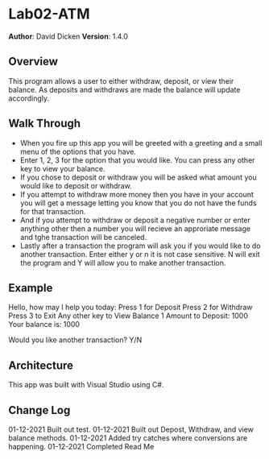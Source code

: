 # Lab02-ATM

**Author**: David Dicken
**Version**: 1.4.0 

## Overview
This program allows a user to either withdraw, deposit, or view their balance. As deposits and withdraws are made the balance will
update accordingly.

## Walk Through
* When you fire up this app you will be greeted with a greeting and a small menu of the options that you have. 
* Enter 1, 2, 3 for the option that you would like. You can press any other key to view your balance. 
* If you chose to deposit or withdraw you will be asked what amount you would like to deposit or withdraw. 
* If you attempt to withdraw more money then you have in your account you will get a message letting you 
  know that you do not have the funds for that transaction.
* And if you attempt to withdraw or deposit a negative number or enter anything other then a number you will 
  recieve an approriate message and tghe transaction will be canceled.
* Lastly after a transaction the program will ask you if you would like to do another transaction. Enter either y or n
  it is not case sensitive. N will exit the program and Y will allow you to make another transaction.

## Example
Hello, how may I help you today:
Press 1 for Deposit
Press 2 for Withdraw
Press 3 to Exit
Any other key to View Balance
1
Amount to Deposit:
1000
Your balance is: 1000

Would you like another transaction? Y/N

## Architecture
This app was built with Visual Studio using C#.

## Change Log
01-12-2021 Built out test.
01-12-2021 Built out Depost, Withdraw, and view balance methods.
01-12-2021 Added try catches where conversions are happening.
01-12-2021 Completed Read Me